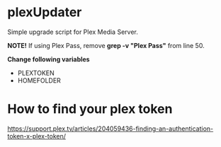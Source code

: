 # plexUpdater
Simple upgrade script for Plex Media Server.

**NOTE!** If using Plex Pass, remove **grep -v "Plex Pass"** from line 50.

**Change following variables**
* PLEXTOKEN
* HOMEFOLDER

# How to find your plex token
https://support.plex.tv/articles/204059436-finding-an-authentication-token-x-plex-token/

